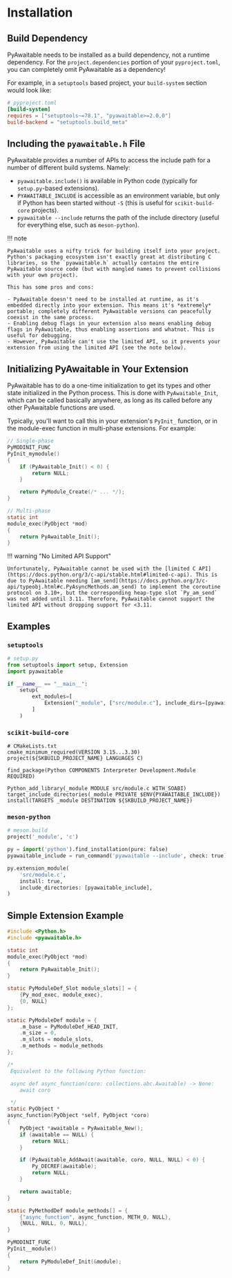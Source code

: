 # Installation

## Build Dependency

PyAwaitable needs to be installed as a build dependency, not a runtime dependency. For the `project.dependencies` portion of your `pyproject.toml`, you can completely omit PyAwaitable as a dependency!

For example, in a `setuptools` based project, your `build-system` section would look like:

```toml
# pyproject.toml
[build-system]
requires = ["setuptools~=78.1", "pyawaitable>=2.0.0"]
build-backend = "setuptools.build_meta"
```

## Including the `pyawaitable.h` File

PyAwaitable provides a number of APIs to access the include path for a number of different build systems. Namely:

-   `pyawaitable.include()` is available in Python code (typically for `setup.py`-based extensions).
-   `PYAWAITABLE_INCLUDE` is accessible as an environment variable, but only if Python has been started without `-S` (this is useful for `scikit-build-core` projects).
-   `pyawaitable --include` returns the path of the include directory (useful for everything else, such as `meson-python`).

!!! note

    PyAwaitable uses a nifty trick for building itself into your project. Python's packaging ecosystem isn't exactly great at distributing C libraries, so the `pyawaitable.h` actually contains the entire PyAwaitable source code (but with mangled names to prevent collisions with your own project).

    This has some pros and cons:

    - PyAwaitable doesn't need to be installed at runtime, as it's embedded directly into your extension. This means it's *extremely* portable; completely different PyAwaitable versions can peacefully coexist in the same process.
    - Enabling debug flags in your extension also means enabling debug flags in PyAwaitable, thus enabling assertions and whatnot. This is useful for debugging.
    - However, PyAwaitable can't use the limited API, so it prevents your extension from using the limited API (see the note below).

## Initializing PyAwaitable in Your Extension

PyAwaitable has to do a one-time initialization to get its types and other state initialized in the Python process. This is done with `PyAwaitable_Init`, which can be called basically anywhere, as long as its called before any other PyAwaitable functions are used.

Typically, you'll want to call this in your extension's `PyInit_` function, or in the module-exec function in multi-phase extensions. For example:

```c
// Single-phase
PyMODINIT_FUNC
PyInit_mymodule()
{
    if (PyAwaitable_Init() < 0) {
        return NULL;
    }

    return PyModule_Create(/* ... */);
}
```

```c
// Multi-phase
static int
module_exec(PyObject *mod)
{
    return PyAwaitable_Init();
}
```

!!! warning "No Limited API Support"

    Unfortunately, PyAwaitable cannot be used with the [limited C API](https://docs.python.org/3/c-api/stable.html#limited-c-api). This is due to PyAwaitable needing [am_send](https://docs.python.org/3/c-api/typeobj.html#c.PyAsyncMethods.am_send) to implement the coroutine protocol on 3.10+, but the corresponding heap-type slot `Py_am_send` was not added until 3.11. Therefore, PyAwaitable cannot support the limited API without dropping support for <3.11.

## Examples

### `setuptools`

```py
# setup.py
from setuptools import setup, Extension
import pyawaitable

if __name__ == "__main__":
    setup(
        ext_modules=[
            Extension("_module", ["src/module.c"], include_dirs=[pyawaitable.include()])
        ]
    )
```

### `scikit-build-core`

```t
# CMakeLists.txt
cmake_minimum_required(VERSION 3.15...3.30)
project(${SKBUILD_PROJECT_NAME} LANGUAGES C)

find_package(Python COMPONENTS Interpreter Development.Module REQUIRED)

Python_add_library(_module MODULE src/module.c WITH_SOABI)
target_include_directories(_module PRIVATE $ENV{PYAWAITABLE_INCLUDE})
install(TARGETS _module DESTINATION ${SKBUILD_PROJECT_NAME})
```

### `meson-python`

```py
# meson.build
project('_module', 'c')

py = import('python').find_installation(pure: false)
pyawaitable_include = run_command('pyawaitable --include', check: true).stdout().strip()

py.extension_module(
    'src/module.c',
    install: true,
    include_directories: [pyawaitable_include],
)
```

## Simple Extension Example

```c
#include <Python.h>
#include <pyawaitable.h>

static int
module_exec(PyObject *mod)
{
    return PyAwaitable_Init();
}

static PyModuleDef_Slot module_slots[] = {
    {Py_mod_exec, module_exec},
    {0, NULL}
};

static PyModuleDef module = {
    .m_base = PyModuleDef_HEAD_INIT,
    .m_size = 0,
    .m_slots = module_slots,
    .m_methods = module_methods
};

/*
 Equivalent to the following Python function:

 async def async_function(coro: collections.abc.Awaitable) -> None:
    await coro

 */
static PyObject *
async_function(PyObject *self, PyObject *coro)
{
    PyObject *awaitable = PyAwaitable_New();
    if (awaitable == NULL) {
        return NULL;
    }

    if (PyAwaitable_AddAwait(awaitable, coro, NULL, NULL) < 0) {
        Py_DECREF(awaitable);
        return NULL;
    }

    return awaitable;
}

static PyMethodDef module_methods[] = {
    {"async_function", async_function, METH_O, NULL},
    {NULL, NULL, 0, NULL},
}

PyMODINIT_FUNC
PyInit__module()
{
    return PyModuleDef_Init(&module);
}
```
